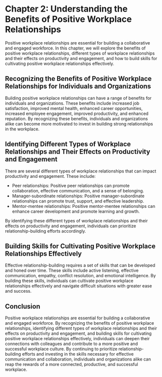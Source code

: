 Chapter 2: Understanding the Benefits of Positive Workplace Relationships
=========================================================================

Positive workplace relationships are essential for building a collaborative and engaged workforce. In this chapter, we will explore the benefits of positive workplace relationships, different types of workplace relationships and their effects on productivity and engagement, and how to build skills for cultivating positive workplace relationships effectively.

Recognizing the Benefits of Positive Workplace Relationships for Individuals and Organizations
----------------------------------------------------------------------------------------------

Building positive workplace relationships can have a range of benefits for individuals and organizations. These benefits include increased job satisfaction, improved mental health, enhanced career opportunities, increased employee engagement, improved productivity, and enhanced reputation. By recognizing these benefits, individuals and organizations alike can become more motivated to invest in building strong relationships in the workplace.

Identifying Different Types of Workplace Relationships and Their Effects on Productivity and Engagement
-------------------------------------------------------------------------------------------------------

There are several different types of workplace relationships that can impact productivity and engagement. These include:

* Peer relationships: Positive peer relationships can promote collaboration, effective communication, and a sense of belonging.
* Manager-subordinate relationships: Positive manager-subordinate relationships can promote trust, support, and effective leadership.
* Mentor-mentee relationships: Positive mentor-mentee relationships can enhance career development and promote learning and growth.

By identifying these different types of workplace relationships and their effects on productivity and engagement, individuals can prioritize relationship-building efforts accordingly.

Building Skills for Cultivating Positive Workplace Relationships Effectively
----------------------------------------------------------------------------

Effective relationship-building requires a set of skills that can be developed and honed over time. These skills include active listening, effective communication, empathy, conflict resolution, and emotional intelligence. By building these skills, individuals can cultivate positive workplace relationships effectively and navigate difficult situations with greater ease and success.

Conclusion
----------

Positive workplace relationships are essential for building a collaborative and engaged workforce. By recognizing the benefits of positive workplace relationships, identifying different types of workplace relationships and their effects on productivity and engagement, and building skills for cultivating positive workplace relationships effectively, individuals can deepen their connections with colleagues and contribute to a more positive and successful workplace culture. By continuing to prioritize relationship-building efforts and investing in the skills necessary for effective communication and collaboration, individuals and organizations alike can reap the rewards of a more connected, productive, and successful workplace.
